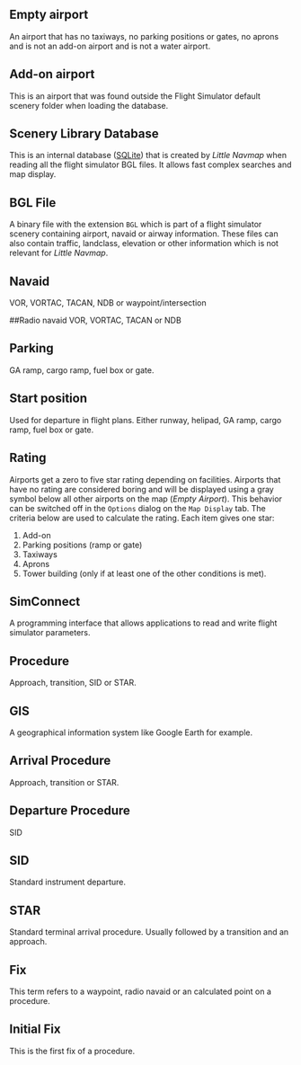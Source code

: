 ## Empty airport
An airport that has no taxiways, no parking positions or gates, no aprons and is not an add-on airport and is not a water airport.

## Add-on airport
This is an airport that was found outside the Flight Simulator default scenery folder when loading the database.

## Scenery Library Database
This is an internal database \([SQLite](http://sqlite.org)\) that is created by _Little Navmap_ when reading all the flight simulator BGL files. It allows fast complex searches and map display.

## BGL File
A binary file with the extension `BGL` which is part of a flight simulator scenery containing airport, navaid or airway information. These files can also contain traffic, landclass, elevation or other information which is not relevant for _Little Navmap_.

## Navaid
VOR, VORTAC, TACAN, NDB or waypoint/intersection

##Radio navaid
VOR, VORTAC, TACAN or NDB

## Parking
GA ramp, cargo ramp, fuel box or gate.

## Start position
Used for departure in flight plans. Either runway, helipad, GA ramp, cargo ramp, fuel box or gate.

## Rating
Airports get a zero to five star rating depending on facilities. Airports that have no rating are considered boring and will be displayed using a gray symbol below all other airports on the map \(_Empty Airport_\). This behavior can be switched off in the `Options` dialog on the `Map Display` tab. The criteria below are used to calculate the rating. Each item gives one star:
  1. Add-on
  2. Parking positions \(ramp or gate\)
  3. Taxiways
  4. Aprons
  5. Tower building \(only if at least one of the other conditions is met\).

## SimConnect
A programming interface that allows applications to read and write flight simulator parameters.

## Procedure
Approach, transition, SID or STAR.

## GIS
A geographical information system like Google Earth for example.

## Arrival Procedure
Approach, transition or STAR.

## Departure Procedure
SID

## SID
Standard instrument departure.

## STAR
Standard terminal arrival procedure. Usually followed by a transition and an approach.

## Fix
This term refers to a waypoint, radio navaid or an calculated point on a procedure.

## Initial Fix
This is the first fix of a procedure.

